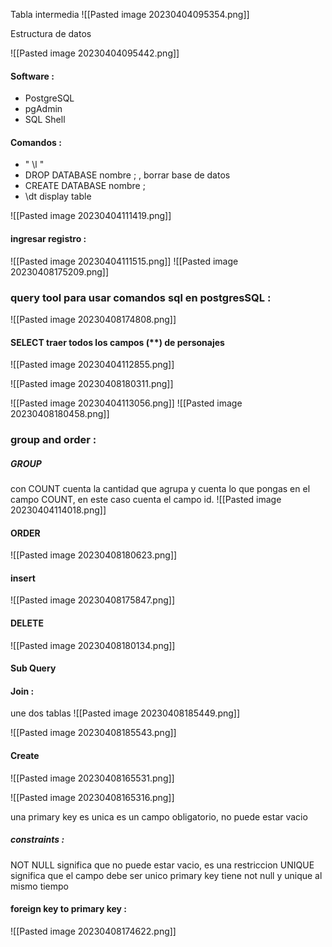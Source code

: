 
Tabla intermedia
![[Pasted image 20230404095354.png]]

Estructura de datos

![[Pasted image 20230404095442.png]]

#### Software : 
- PostgreSQL
- pgAdmin
- SQL Shell

#### Comandos :

- " \l "
- DROP DATABASE nombre ; , borrar base de datos
- CREATE DATABASE nombre ; 
-  \dt display table

![[Pasted image 20230404111419.png]]

#### ingresar registro :
![[Pasted image 20230404111515.png]]
![[Pasted image 20230408175209.png]]

### query tool para usar comandos sql en postgresSQL :
![[Pasted image 20230408174808.png]]

#### SELECT traer todos los campos (**) de personajes
![[Pasted image 20230404112855.png]]

![[Pasted image 20230408180311.png]]

![[Pasted image 20230404113056.png]]
![[Pasted image 20230408180458.png]]

### group and order :

##### GROUP
con COUNT cuenta la cantidad que agrupa y cuenta lo que pongas en el campo COUNT, en este caso cuenta el campo id.
![[Pasted image 20230404114018.png]]

#### ORDER
![[Pasted image 20230408180623.png]]

#### insert
![[Pasted image 20230408175847.png]]

#### DELETE
![[Pasted image 20230408180134.png]]

####  Sub Query

#### Join :
une dos tablas
![[Pasted image 20230408185449.png]]

![[Pasted image 20230408185543.png]]




#### Create

![[Pasted image 20230408165531.png]]

![[Pasted image 20230408165316.png]]

una primary key es unica
es un campo obligatorio, no puede estar vacio

##### constraints : 

NOT NULL significa que no puede estar vacio, es una restriccion
UNIQUE significa que el campo debe ser unico
primary key tiene not null y unique al mismo tiempo


#### foreign key to primary key :
![[Pasted image 20230408174622.png]]

